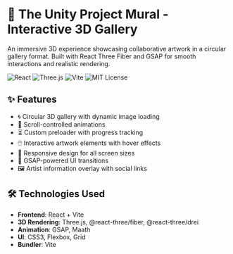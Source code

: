 # 🎨 The Unity Project Mural - Interactive 3D Gallery

An immersive 3D experience showcasing collaborative artwork in a circular gallery format. Built with React Three Fiber and GSAP for smooth interactions and realistic rendering.

![React](https://img.shields.io/badge/-React-61DAFB?logo=react&logoColor=white)
![Three.js](https://img.shields.io/badge/-Three.js-000000?logo=three.js&logoColor=white)
![Vite](https://img.shields.io/badge/-Vite-646CFF?logo=vite&logoColor=white)
![MIT License](https://img.shields.io/badge/license-MIT-green)

## ✨ Features

- 🌀 Circular 3D gallery with dynamic image loading
- 🎥 Scroll-controlled animations
- ⏳ Custom preloader with progress tracking
- 🖱️ Interactive artwork elements with hover effects
- 📱 Responsive design for all screen sizes
- 💫 GSAP-powered UI transitions
- 🖼️ Artist information overlay with social links

## 🛠 Technologies Used

- **Frontend**: React + Vite
- **3D Rendering**: Three.js, @react-three/fiber, @react-three/drei
- **Animation**: GSAP, Maath
- **UI**: CSS3, Flexbox, Grid
- **Bundler**: Vite
